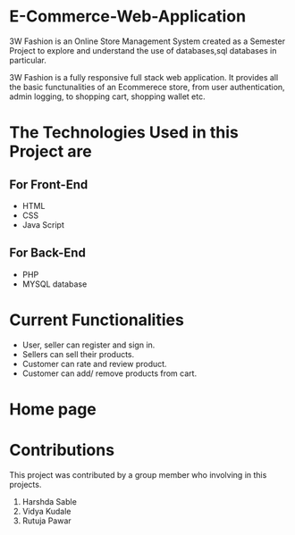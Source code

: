 # E-Commerce-Web-Application
3W Fashion is an Online Store Management System created as a Semester Project to explore and understand the use of databases,sql databases in particular.

3W Fashion is a fully responsive full stack web application. It provides all the basic functunalities of an Ecommerece store, from user authentication, admin logging, to shopping cart, shopping wallet etc.

 #  The Technologies Used in this Project are

## For Front-End

*  HTML
*  CSS
*  Java Script
## For Back-End
*  PHP
*  MYSQL database


# Current Functionalities

* User, seller can register and sign in.
* Sellers can sell their products.
* Customer can rate and review product.
* Customer can add/ remove products  from cart.

# Home page


# Contributions
This project was contributed by a group member who involving in this projects.

1. Harshda Sable
2. Vidya Kudale 
3. Rutuja Pawar
